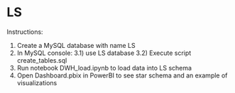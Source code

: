 # LS

Instructions:

1) Create a MySQL database with name LS
2) In MySQL console:
3.1) use LS database
3.2) Execute script create_tables.sql
5) Run notebook DWH_load.ipynb to load data into LS schema
6) Open Dashboard.pbix in PowerBI to see star schema and an example of visualizations
